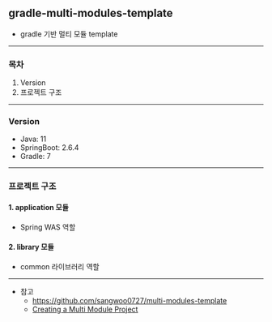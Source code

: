 ## gradle-multi-modules-template

- gradle 기반 멀티 모듈 template

---

### 목차

1. Version
1. 프로젝트 구조

---

### Version

- Java: 11
- SpringBoot: 2.6.4
- Gradle: 7

---

### 프로젝트 구조

#### 1. application 모듈

- Spring WAS 역할

#### 2. library 모듈

- common 라이브러리 역할

---

- 참고
  - https://github.com/sangwoo0727/multi-modules-template
  - [Creating a Multi Module Project](https://spring.io/guides/gs/multi-module/) 
